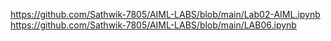 https://github.com/Sathwik-7805/AIML-LABS/blob/main/Lab02-AIML.ipynb
https://github.com/Sathwik-7805/AIML-LABS/blob/main/LAB06.ipynb
